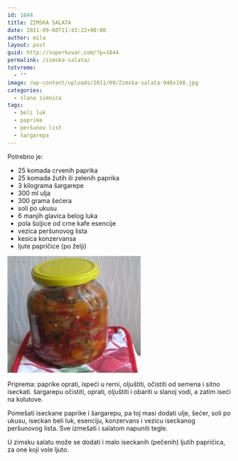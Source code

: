 ```yaml
---
id: 1844
title: ZIMSKA SALATA
date: 2011-09-08T11:43:22+00:00
author: mila
layout: post
guid: http://superkuvar.com/?p=1844
permalink: /zimska-salata/
totvreme:
  - ""
image: /wp-content/uploads/2011/09/Zimska-salata-940x198.jpg
categories:
  - slana zimnica
tags:
  - beli luk
  - paprike
  - peršunov list
  - šargarepa
---
```

Potrebno je:

  * 25 komada crvenih paprika
  * 25 komada žutih ili zelenih paprika
  * 3 kilograma šargarepe
  * 300 ml ulja
  * 300 grama šećera
  * soli po ukusu
  * 6 manjih glavica belog luka
  * pola šoljice od crne kafe esencije
  * vezica peršunovog lista
  * kesica konzervansa
  * ljute papričice (po želji)

<img class="alignnone size-medium wp-image-4179" title="Zimska salata" src="/wp-content/uploads/2011/09/Zimska-salata-e1346659284785-300x262.jpg" alt="" width="300" height="262" /> 

Priprema: paprike oprati, ispeći u rerni, oljuštiti, očistiti od semena i sitno iseckati. šargarepu očistiti, oprati, oljuštiti i obariti u slanoj vodi, a zatim iseći na kolutove.

Pomešati iseckane paprike i šargarepu, pa toj masi dodati ulje, šećer, soli po ukusu, iseckan beli luk, esenciju, konzervans i vezicu iseckanog peršunovog lista. Sve izmešati i salatom napuniti tegle.

U zimsku salatu može se dodati i malo iseckanih (pečenih) ljutih papričica, za one koji vole ljuto.